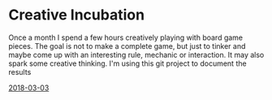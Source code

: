 
# Creative Incubation

Once a month I spend a few hours creatively playing with board game pieces. The goal is not to make a complete game, but just to tinker and maybe come up with an interesting rule, mechanic or interaction. It may also spark some creative thinking. I'm using this git project to document the results

[2018-03-03](entry/2018-03-03/entry.md)
